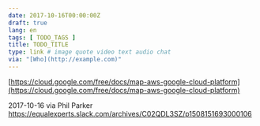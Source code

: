 ```yaml
---
date: 2017-10-16T00:00:00Z
draft: true
lang: en
tags: [ TODO_TAGS ]
title: TODO_TITLE
type: link # image quote video text audio chat
via: "[Who](http://example.com)"
---
```



[https://cloud.google.com/free/docs/map-aws-google-cloud-platform](https://cloud.google.com/free/docs/map-aws-google-cloud-platform)

2017-10-16 via Phil Parker
https://equalexperts.slack.com/archives/C02QDL3SZ/p1508151693000106

